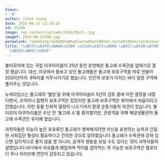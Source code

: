 ```yaml
---
Views:
- '8'
author: Jihee Jeong
date: 2016-06-21 13:19:29
id: 25290
image: /wp-content/uploads/2016/06/5..jpg
imagef: 2016-06-25290.jpg
permalink: /%eb%b3%bc%ed%8b%b0%eb%aa%a8%ec%96%b4-%ec%88%98%ec%a1%b1%ea%b4%80-%eb%8f%8c%ea%b3%a0%eb%9e%98%eb%93%a4-%eb%b0%94%eb%8b%a4%eb%a1%9c/
title: "\uBCFC\uD2F0\uBAA8\uC5B4 \uC218\uC871\uAD00 \uB3CC\uACE0\uB798\uB4E4 \uBC14\
  \uB2E4\uB85C\u2026"
---
```


볼티모어에 있는 국립 아쿠아리움이 25년 동안 운영해온 돌고래 수족관을 없애기로 결정 했습니다. 대신, 이곳에서 돌보고 있던 돌고래들은 돌고래 보호구역을 따로 만들어 2020년까지  8마리를 이주시키기로 했습니다. 인간의 보호가 미치는 바다 일정 구역에 풀어주는 것입니다.

뉴욕타임스는 돌고래의 &#8216;웰빙&#8217;을 위해 아쿠아리움이 5년의 검토 끝에 이런 결정을 내렸다면서, 코끼리나 침팬지 보호구역은 있었지만 돌고래 보호구역은 북미에서 처음이라고 전했습니다. 이런 동물 친화적 결정이 나오기까지 환경 운동가들의 의견이 컸습니다. 볼티모어 아쿠아리움은 수년 전 &#8216;돌고래 쇼&#8217;를 중지했지만, 관광객을 위해 해양생물관의 돌고래 수족관은 유지해 왔습니다.

과학자들은 지능이 높은 포유류인 돌고래가 행복해지려면 자신을 표현하는 능력과 긴밀한 사회집단 형성이 필요하다고 건의한 것으로 알려졌습니다.돌고래가 수족관에 갇혀 있으면 심리적으로 좋지 않을 뿐 아니라, 공격적 행동을 보일 수도 있다는 것이 과학자들의 설명입니다.바다에서 자유롭게 헤엄치며 먹이를 잡아먹는 게 가능한 보호구역은 플로리다 주나 카리브해 연안이 검토되고 있습니다.